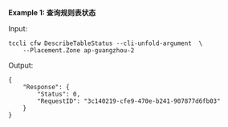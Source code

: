 **Example 1: 查询规则表状态**



Input: 

```
tccli cfw DescribeTableStatus --cli-unfold-argument  \
    --Placement.Zone ap-guangzhou-2
```

Output: 
```
{
    "Response": {
        "Status": 0,
        "RequestID": "3c140219-cfe9-470e-b241-907877d6fb03"
    }
}
```

